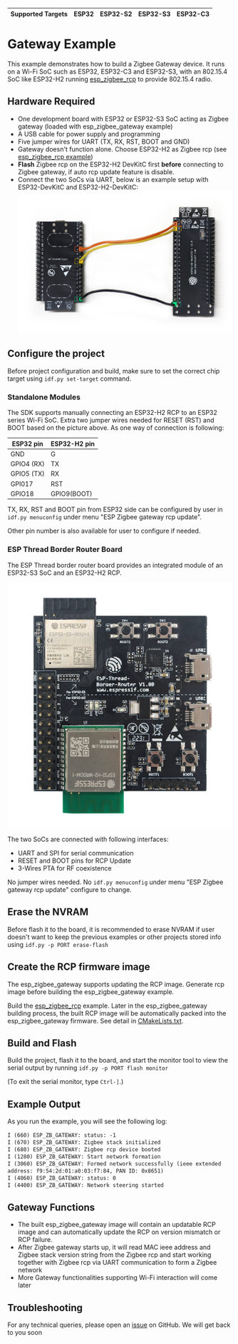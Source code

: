 | Supported Targets | ESP32 | ESP32-S2 | ESP32-S3 | ESP32-C3 |
| ----------------- | ----- | -------- | -------- | -------- |

# Gateway Example

This example demonstrates how to build a Zigbee Gateway device. It runs on a Wi-Fi SoC such as ESP32, ESP32-C3 and ESP32-S3, with an 802.15.4 SoC like ESP32-H2 running [esp_zigbee_rcp](../esp_zigbee_rcp) to provide 802.15.4 radio.

## Hardware Required

* One development board with ESP32 or ESP32-S3 SoC acting as Zigbee gateway (loaded with esp_zigbee_gateway example)
* A USB cable for power supply and programming
* Five jumper wires for UART (TX, RX, RST, BOOT and GND)
* Gateway doesn't function alone. Choose ESP32-H2 as Zigbee rcp (see [esp_zigbee_rcp example](../esp_zigbee_rcp))
* **Flash** Zigbee rcp on the ESP32-H2 DevKitC first **before** connecting to Zigbee gateway, if auto rcp update feature is disable.
* Connect the two SoCs via UART, below is an example setup with ESP32-DevKitC and ESP32-H2-DevKitC:
![Zigbee_gateway](zigbee-gateway-esp32-esp32h2.jpg)

## Configure the project

Before project configuration and build, make sure to set the correct chip target using `idf.py set-target` command.

### Standalone Modules

The SDK supports manually connecting an ESP32-H2 RCP to an ESP32 series Wi-Fi SoC. Extra two jumper wires needed for RESET (RST) and BOOT based on the picture above. As one way of connection is following:

ESP32 pin     | ESP32-H2 pin
------------- |-------------
   GND        |    G
   GPIO4 (RX) |    TX
   GPIO5 (TX) |    RX
   GPI017     |    RST
   GPIO18     |    GPIO9(BOOT)

TX, RX, RST and BOOT pin from ESP32 side can be configured by user in `idf.py menuconfig` under menu "ESP Zigbee gateway rcp update".

Other pin number is also available for user to configure if needed.

### ESP Thread Border Router Board

The ESP Thread border router board provides an integrated module of an ESP32-S3 SoC and an ESP32-H2 RCP.

![br_dev_kit](../../docs/_static/esp-thread-border-router-board.png)

The two SoCs are connected with following interfaces:
* UART and SPI for serial communication
* RESET and BOOT pins for RCP Update
* 3-Wires PTA for RF coexistence

No jumper wires needed. No `idf.py menuconfig` under menu "ESP Zigbee gateway rcp update" configure to change.

## Erase the NVRAM 

Before flash it to the board, it is recommended to erase NVRAM if user doesn't want to keep the previous examples or other projects stored info 
using `idf.py -p PORT erase-flash`

## Create the RCP firmware image

The esp_zigbee_gateway supports updating the RCP image. Generate rcp image before building the esp_zigbee_gateway example.

Build the [esp_zigbee_rcp](../esp_zigbee_rcp) example. Later in the esp_zigbee_gateway building process, the built RCP image will be automatically packed into the esp_zigbee_gateway firmware. See detail in [CMakeLists.txt](main/CMakeLists.txt).

## Build and Flash

Build the project, flash it to the board, and start the monitor tool to view the serial output by running `idf.py -p PORT flash monitor`

(To exit the serial monitor, type ``Ctrl-]``.)

## Example Output

As you run the example, you will see the following log:

```
I (660) ESP_ZB_GATEWAY: status: -1
I (670) ESP_ZB_GATEWAY: Zigbee stack initialized
I (680) ESP_ZB_GATEWAY: Zigbee rcp device booted
I (1280) ESP_ZB_GATEWAY: Start network formation
I (3060) ESP_ZB_GATEWAY: Formed network successfully (ieee extended address: f9:54:2d:01:a0:03:f7:84, PAN ID: 0x8651)
I (4060) ESP_ZB_GATEWAY: status: 0
I (4400) ESP_ZB_GATEWAY: Network steering started
```

## Gateway Functions

 * The built esp_zigbee_gateway image will contain an updatable RCP image and can automatically update the RCP on version mismatch or RCP failure.
 * After Zigbee gateway starts up, it will read MAC ieee address and Zigbee stack version string from the Zigbee rcp and start working together with Zigbee rcp via UART communication to form a Zigbee network
 * More Gateway functionalities supporting Wi-Fi interaction will come later

## Troubleshooting

For any technical queries, please open an [issue](https://github.com/espressif/esp-zigbee-sdk/issues) on GitHub. We will get back to you soon
